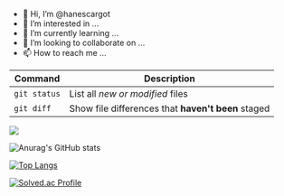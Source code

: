 - 👋 Hi, I’m @hanescargot
- 👀 I’m interested in ...
- 🌱 I’m currently learning ...
- 💞️ I’m looking to collaborate on ...
- 📫 How to reach me ...

| Command | Description |
| --- | --- |
| `git status` | List all *new or modified* files |
| `git diff` | Show file differences that **haven't been** staged |


<!---
hanescargot/hanescargot is a ✨ special ✨ repository because its `README.md` (this file) appears on your GitHub profile.
You can click the Preview link to take a look at your changes.
--->


<a href="www.naver.com" target="_blank"><img src="https://img.shields.io/badge/Download In Market-FFFFFF?style=plastic&logo=Flutter&logoColor=02569B"/></a>

![Anurag's GitHub stats](https://github-readme-stats.vercel.app/api?username=hanescargot&show_icons=true&theme=outrun)


[![Top Langs](https://github-readme-stats.vercel.app/api/top-langs/?username=hanescargot)](https://github.com/hanescargot/github-readme-stats&theme=Gradient)

[![Solved.ac Profile](http://mazassumnida.wtf/api/v2/generate_badge?boj=hanescargotit)](https://solved.ac/hanescargotit/)
